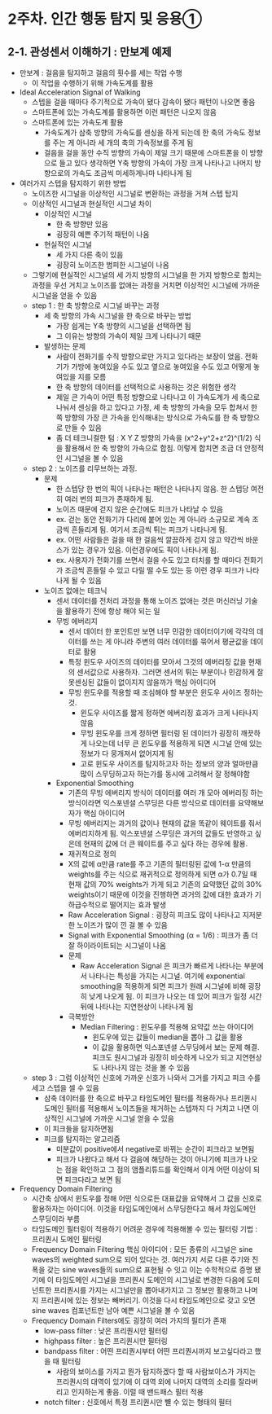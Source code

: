 # 2주차. 인간 행동 탐지 및 응용➀

## 2-1. 관성센서 이해하기 : 만보계 예제

- 만보계 : 걸음을 탐지하고 걸음의 횟수를 세는 작업 수행
  - 이 작업을 수행하기 위해 가속도계를 활용
- Ideal Acceleration Signal of Walking
  - 스텝을 걸을 때마다 주기적으로 가속이 됐다 감속이 됐다 패턴이 나오면 좋음
  - 스마트폰에 있는 가속도계를 활용하면 이런 패턴은 나오지 않음
  - 스마트폰에 있는 가속도계 활용
    - 가속도계가 삼축 방향의 가속도를 센싱을 하게 되는데 한 축의 가속도 정보를 주는 게 아니라 세 개의 축의 가속정보를 주게 됨
    - 걸음을 걸을 동안 수직 방향의 가속이 제일 크기 때문에 스마트폰을 이 방향으로 들고 있다 생각하면 Y축 방향의 가속이 가장 크게 나타나고 나머지 방향으로의 가속도 조금씩 미세하게나마 나타나게 됨
- 여러가지 스텝을 탐지하기 위한 방법
  - 노이즈한 시그널을 이상적인 시그널로 변환하는 과정을 거쳐 스텝 탑지
  - 이상적인 시그널과 현실적인 시그널 차이
    - 이상적인 시그널
      - 한 축 방향만 있음
      - 굉장히 예쁜 주기적 패턴이 나옴
    - 현실적인 시그널
      - 세 가지 다른 축이 있음
      - 굉장히 노이즈한 범피한 시그널이 나옴
  - 그렇기에 현실적인 시그널의 세 가지 방향의 시그널을 한 가지 방향으로 합치는 과정을 우선 거치고 노이즈를 없애는 과정을 거치면 이상적인 시그널에 가까운 시그널을 얻을 수 있음
  - step 1 : 한 축 방향으로 시그널 바꾸는 과정
    - 세 축 방향의 가속 시그널을 한 축으로 바꾸는 방법
      - 가장 쉽게는 Y축 방향의 시그널을 선택하면 됨
      - 그 이유는 방향의 가속이 제일 크게 나타나기 때문
    - 발생하는 문제
      - 사람이 전화기를 수직 방향으로만 가지고 있다라는 보장이 었음. 전화기가 가방에 놓여있을 수도 있고 옆으로 놓여있을 수도 있고 어떻게 놓여있을 지를 모름
      - 한 축 방향의 데이터를 선택적으로 사용하는 것은 위험한 생각
      - 제일 큰 가속이 어떤 특정 방향으로 나타나고 이 가속도계가 세 축으로 나눠서 센싱을 하고 있다고 가정, 세 축 방향의 가속을 모두 합쳐서 한 쪽 방향의 가장 큰 가속을 인식해내는 방식으로 가속도를 한 축 방향으로 만들 수 있음
      - 좀 더 테크니컬한 텀 : X Y Z 방향의 가속을 (x^2+y^2+z^2)^(1/2) 식을 활용해서 한 축 방향의 가속으로 합침. 이렇게 합치면 조금 더 안정적인 시그널을 볼 수 있음
  - step 2 : 노이즈를 리무브하는 과정. 
    - 문제
      - 한 스텝당 한 번의 픽이 나타나는 패턴은 나타나지 않음. 한 스텝당 여전히 여러 번의 피크가 존재하게 됨.
      - 노이즈 때문에 걷지 않은 순간에도 피크가 나타날 수 있음
      - ex. 걷는 동안 전화기가 다리에 붙어 있는 게 아니라 소규모로 계속 조금씩 흔들리게 됨. 여기서 조금씩 튀는 피크가 나타나게 됨.
      - ex. 어떤 사람들은 걸을 때 한 걸음씩 깔끔하게 걷지 않고 약간씩 바운스가 있는 경우가 있음. 이런경우에도 픽이 나타나게 됨.
      - ex. 사용자가 전화기를 쓰면서 걸을 수도 있고 터치를 할 때마다 전화기가 조금씩 흔들릴 수 있고 다릴 떨 수도 있는 등 이런 경우 피크가 나타나게 될 수 있음
    - 노이즈 없애는 테크닉
      - 센서 데이터를 전처리 과정을 통해 노이즈 없애는 것은 머신러닝 기술을 활용하기 전에 항상 해야 되는 일
      - 무빙 에버리지
        - 센서 데이터 한 포인트만 보면 너무 민감한 데이터이기에 각각의 데이터를 쓰는 게 아니라 주변의 여러 데이터를 묶어서 평균값을 데이터로 활용
        - 특정 윈도우 사이즈의 데이터를 모아서 그것의 에버리징 값을 현재의 센서값으로 사용하자. 그러면 센서의 튀는 부분이나 민감하게 잘못센싱된 값들이 없이지지 않을까가 핵심 아이디어 
        - 무빙 윈도우를 적용할 때 조심해야 할 부분은 윈도우 사이즈 정하는 것. 
          - 윈도우 사이즈를 짧게 정하면 에버리징 효과가 크게 나타나지 않음
          - 무빙 윈도우를 크게 정하면 필터링 된 데이터가 굉장히 깨끗하게 나오는데 너무 큰 윈도우를 적용하게 되면 시그널 안에 있는 정보가 다 뭉개져서 없어지게 됨
          - 고로 윈도우 사이즈를 탐지하고자 하는 정보의 양과 얼마만큼 많이 스무딩하고자 하는가를 동시에 고려해서 잘 정해야함
      - Exponential Smoothing
        - 기존의 무빙 에버리지 방식이 데이터를 여러 개 모아 에버리징 하는 방식이라면 익스포넨셜 스무딩은 다른 방식으로 데이터를 요약해보자가 핵심 아이디어
        - 무빙 에버리지는 과거의 값이나 현재의 값을 똑같이 웨이트를 줘서 에버리지하게 됨. 익스포넨셜 스무딩은 과거의 값들도 반영하고 싶은데 현재의 값에 더 큰 웨이트를 주고 싶다 하는 경우에 활용.
        - 재귀적으로 정의
        - X의 값에 α만큼 rate를 주고 기존의 필터링된 값에 1-α 만큼의 weights를 주는 식으로 재귀적으로 정의하게 되면 α가 0.7일 때 현재 값의 70% weights가 가게 되고 기존의 요약했던 값의 30% weights이기 때문에 이것을 진행하면 과거의 값에 대한 효과가 기하급수적으로 떨어지는 효과 발생 
        - Raw Acceleration Signal : 굉장히 피크도 많이 나타나고 지저분한 노이즈가 많이 낀 걸 볼 수 있음
        - Signal with Exponential Smoothing (α = 1/6) : 피크가 좀 더 잘 하이라이트되는 시그널이 나옴 
        - 문제
          - Raw Acceleration Signal 은 피크가 빠르게 나타나는 부분에서 나타나는 특성을 가지는 시그널. 여기에 exponential smoothing을 적용하게 되면 피크가 원래 시그널에 비해 굉장히 낮게 나오게 됨. 이 피크가 나오는 데 있어 피크가 일정 시간 뒤에 나타나는 지연현상이 나타나게 됨
        - 극복방안
          - Median Filtering : 윈도우를 적용해 요약값 쓰는 아이디어
            - 윈도우에 있는 값들이 median을 뽑아 그 값을 활용
            - 이 값을 활용하면 익스포넨셜 스무딩에서 보는 문제 해결. 피크도 원시그널과 굉장히 비슷하게 나오가 되고 지연현상도 나타나지 않는 것을 볼 수 있음
  - step 3 : 그럼 이상적인 신호에 가까운 신호가 나와서 그거를 가지고 피크 수를 세고 스텝을 셀 수 있음
    - 삼축 데이터를 한 축으로 바꾸고 타임도메인 필터를 적용하거나 프리퀀시 도메인 필터를 적용해서 노이즈들을 제거하는 스텝까지 다 거치고 나면 이상적인 시그널에 가까운 시그널 얻을 수 있음
    - 이 피크들을 탐지하면됨
    - 피크를 탐지하는 알고리즘
      - 미분값이 positive에서 negative로 바뀌는 순간이 피크라고 보면됨
      - 피크가 나왔다고 해서 다 걸음에 해당하는 것이 아니기에 피크가 나오는 점을 확인하고 그 점의 앰플리튜드를 확인해서 이게 어떤 이상이 되면 피크다라고 보면 됨
- Frequency Domain Filtering
  - 시간축 상에서 윈도우를 정해 어떤 식으로든 대표값을 요약해서 그 값을 신호로 활용하자는 아이디어. 이것을 타임도메인에서 스무딩한다고 해서 차임도메인 스무딩이라 부름
  - 타임도메인 필터링이 적용하기 어려운 경우에 적용해볼 수 있는 필터링 기법 : 프리퀀시 도메인 필터링
  - Frequency Domain Filtering 핵심 아이디어 : 모든 종류의 시그널은 sine waves의 weighted sum으로 되어 있다는 것.  여러가지 서로 다른 주기와 진폭을 갖는 sine waves들의 sum으로 표현될 수 잇고 이는 수학적으로 증명 됐기에 이 타임도메인 시그널을 프리퀀시 도메인의 시그널로 변경한 다음에 도미넌트한 프리퀀시를 가지는 시그널만을 뽑아내가지고 그 정보만 활용하고 나머지 프리퀀시에 있는 정보는 빼버리기. 이것을 다시 타임도메인으로 갖고 오면 sine waves 컴포넌트만 남아 예쁜 시그널을 볼 수 있음
  - Frequency Domain Filters에도 굉장히 여러 가지의 필터가 존재
    - low-pass filter : 낮은 프리퀀시만 필터링
    - highpass filter : 높은 프리퀀시만 필터링
    - bandpass filter : 어떤 프리퀀시부터 어떤 프리퀀시까지 보고싶다라고 했을 때 필터링
      - 사람의 보이스를 가지고 뭔가 탐지하겠다 할 때 사람보이스가 가지는 프리퀀시의 대역이 있기에 이 대역 외에 나머지 대역의 소리를 잘라버리고 인지하는게 좋음. 이럴 때 밴드패스 필터 적용
    - notch filter : 신호에서 특정 프리퀀시만 뺼 수 있는 형태의 필터

